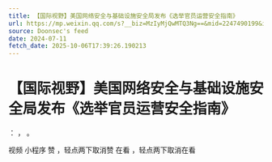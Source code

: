 ```yaml
---
title: 【国际视野】美国网络安全与基础设施安全局发布《选举官员运营安全指南》
url: https://mp.weixin.qq.com/s?__biz=MzIyMjQwMTQ3Ng==&mid=2247490199&idx=2&sn=e8634c263500e6e3fb7a735d20648c10
source: Doonsec's feed
date: 2024-07-11
fetch_date: 2025-10-06T17:39:26.190213
---
```


# 【国际视野】美国网络安全与基础设施安全局发布《选举官员运营安全指南》

：
，
。

视频
小程序
赞
，轻点两下取消赞
在看
，轻点两下取消在看